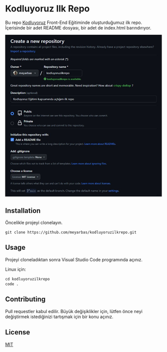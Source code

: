 # Kodluyoruz Ilk Repo

Bu repo [Kodluyoruz](https://www.kodluyoruz.org/) Front-End Eğitiminde oluşturduğumuz ilk repo. İçerisinde bir adet README dosyası, bir adet de index.html barındırıyor.

![ScreenShot](./img/screenshot.jpg)

## Installation

Öncelikle projeyi clonelayın.

```
git clone https://github.com/meyarbas/kodluyoruzilkrepo.git
```

## Usage

Projeyi cloneladıktan sonra Visual Studio Code programında açınız.

Linux için:
```
cd kodluyoruzilkrepo
code .
```

## Contributing

Pull requestler kabul edilir. Büyük değişiklikler için, lütfen önce neyi değiştirmek istediğinizi tartışmak için bir konu açınız.

## License

[MIT](https://choosealicense.com/licenses/mit/)
